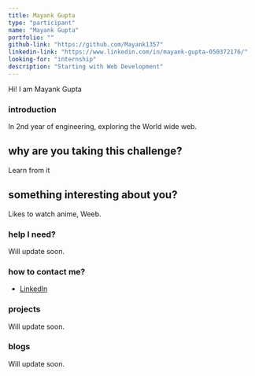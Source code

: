 ```yaml
---
title: Mayank Gupta
type: "participant"
name: "Mayank Gupta"
portfolio: ""
github-link: "https://github.com/Mayank1357"
linkedin-link: "https://www.linkedin.com/in/mayank-gupta-050372176/"
looking-for: "internship"
description: "Starting with Web Development"
---
```


Hi! I am Mayank Gupta 

### introduction

In 2nd year of engineering, exploring the World wide web.



## why are you taking this challenge?

Learn from it 

## something interesting about you?

Likes to watch anime, Weeb.

### help I need?

Will update soon.

### how to contact me?


- [LinkedIn](https://www.linkedin.com/in/mayank-gupta-050372176/)

### projects

Will update soon.

### blogs

Will update soon.
